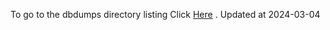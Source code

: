 To go to the dbdumps directory listing Click [Here](https://ipfs.io/ipfs/bafkreihznsdaesv72nnzxpxr5oiwrw5ojssky7ehw4ycnlljx5qagh2vvq) . Updated at 2024-03-04